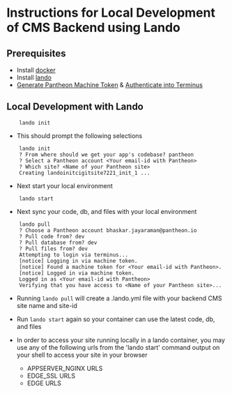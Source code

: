 # Instructions for Local Development of CMS Backend using Lando

## Prerequisites

- Install [docker](https://docs.docker.com/get-docker/)
- Install [lando](https://docs.lando.dev/getting-started/installation.html)
- [Generate Pantheon Machine Token](https://pantheon.io/docs/machine-tokens#create-a-machine-token) & [Authenticate into Terminus](https://pantheon.io/docs/machine-tokens#authenticate-into-terminus)

## Local Development with Lando

```
    lando init
```

- This should prompt the following selections

```
    lando init
    ? From where should we get your app's codebase? pantheon
    ? Select a Pantheon account <Your email-id with Pantheon>
    ? Which site? <Name of your Pantheon site>
    Creating landoinitcigitsite7221_init_1 ...
```

- Next start your local environment

```
    lando start
```

- Next sync your code, db, and files with your local environment

```
    lando pull
    ? Choose a Pantheon account bhaskar.jayaraman@pantheon.io
    ? Pull code from? dev
    ? Pull database from? dev
    ? Pull files from? dev
    Attempting to login via terminus...
    [notice] Logging in via machine token.
    [notice] Found a machine token for <Your email-id with Pantheon>.
    [notice] Logged in via machine token.
    Logged in as <Your email-id with Pantheon>
    Verifying that you have access to <Name of your Pantheon site>...
```
- Running `lando pull` will create a .lando.yml file with your backend CMS site name and site-id

- Run `lando start` again so your container can use the latest code, db, and files

- In order to access your site running locally in a lando container, you may use any of the following urls from the 'lando start' command output on your shell to access your site in your browser
  - APPSERVER_NGINX URLS
  - EDGE_SSL URLS
  - EDGE URLS